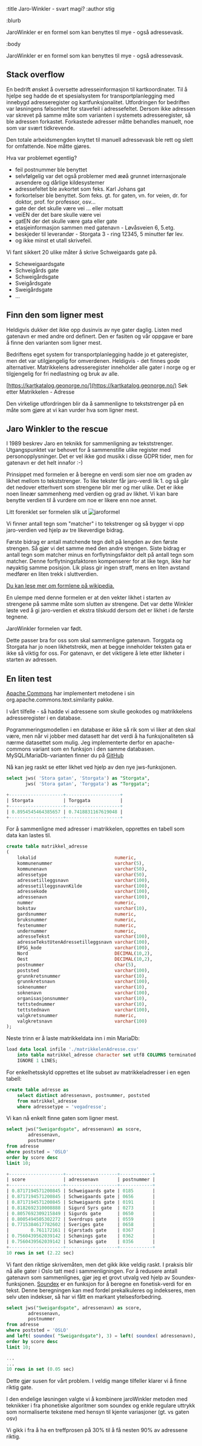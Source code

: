 :title Jaro-Winkler - svart magi?
:author stig

:blurb

JaroWinkler er en formel som kan benyttes til mye - også adressevask.

:body

JaroWinkler er en formel som kan benyttes til mye - også adressevask.


## Stack overflow

En bedrift ønsket å oversette adresseinformasjon til kartkoordinater. Til å hjelpe seg hadde de et spesialsystem for transportplanlegging med innebygd adresseregister og kartfunksjonalitet. 
Utfordringen for bedriften var løsningens følsomhet for stavefeil i adressefeltet. Dersom ikke adressen var skrevet på samme måte som varianten i systemets adresseregister, så ble adressen forkastet. 
Forkastede adresser måtte behandles manuelt, noe som var svært tidkrevende. 

Den totale arbeidsmengden knyttet til manuell adressevask ble rett og slett for omfattende. Noe måtte gjøres.

Hva var problemet egentlig?

- feil postnummer ble benyttet
- selvfølgelig var det også problemer med æøå grunnet internasjonale avsendere og dårlige kildesystemer 
- adressefeltet ble avkortet som feks. Karl Johans gat
- forkortelser ble benyttet. Som feks. gt. for gaten, vn. for veien, dr. for doktor, prof. for professor, osv...
- gate der det skulle være vei ... eller motsatt
- veiEN der det bare skulle være vei
- gatEN der det skulle være gata eller gate
- etasjeinformasjon sammen med gatenavn - Løvåsveien 6, 5.etg. 
- beskjeder til leverandør - Storgata 3 - ring 12345, 5 minutter før lev.
- og ikke minst et utall skrivefeil. 

Vi fant sikkert 20 ulike måter å skrive Schweigaards gate på. 

- Scheweigaardsgate
- Schveigårds gate
- Schweigårdsgate
- Sveigårdsgate
- Sweigårdsgate
- ...


## Finn den som ligner mest

Heldigvis dukker det ikke opp dusinvis av nye gater daglig. Listen med gatenavn er med andre ord definert. Den er fasiten og vår oppgave er bare å finne den varianten som ligner mest. 

Bedriftens eget system for transportplanlegging hadde jo et gateregister, men det var utilgjengelig for omverdenen. 
Heldigvis - det finnes gode alternativer. Matrikkelens adresseregister inneholder alle gater i norge og er tilgjengelig for fri nedlastning og bruk av alle. 

[https://kartkatalog.geonorge.no/](https://kartkatalog.geonorge.no/) Søk etter Matrikkelen - Adresse

Den virkelige utfordringen blir da å sammenligne to tekststrenger på en måte som gjøre at vi kan vurder hva som ligner mest.

## Jaro Winkler to the rescue

I 1989 beskrev Jaro en teknikk for sammenligning av tekststrenger. Utgangspunktet var behovet for å sammenstille ulike register med personopplysninger. Det er vel ikke god musikk i disse GDPR tider, men for gatenavn er det helt innafor :-)

Prinsippet med formelen er å beregne en verdi som sier noe om graden av likhet mellom to tekststrenger.
To like tekster får jaro-verdi lik 1. og så går det nedover etterhvert som strengene blir mer og mer ulike. 
Det er ikke noen lineær sammenheng med verdien og grad av likhet. 
Vi kan bare benytte verdien til å vurdere om noe er likere enn noe annet. 


Litt forenklet ser formelen slik ut
![jaroformel](/images/blogg/j_formel.png)

Vi finner antall tegn som "matcher" i to tekstrenger og så bygger vi opp jaro-verdien ved hjelp av tre likeverdige bidrag. 

Første bidrag er antall matchende tegn delt på lengden av den første strengen. 
Så gjør vi det samme med den andre strengen. 
Siste bidrag er antall tegn som matcher minus en forflytningsfaktor delt på antall tegn som matcher. 
Denne forflytningsfaktoren kompenserer for at like tegn, ikke har nøyaktig samme posisjon. Lik plass gir ingen straff, mens en liten avstand medfører en liten trekk i sluttverdien.


[Du kan lese mer om formlene på wikipedia.](https://en.wikipedia.org/wiki/Jaro%E2%80%93Winkler_distance)

En ulempe med denne formelen er at den vekter likhet i starten av strengene på samme måte som slutten av strengene. 
Det var dette Winkler løste ved å gi jaro-verdien et ekstra tilskudd dersom det er likhet i de første tegnene. 

JaroWinkler formelen var født. 

Dette passer bra for oss som skal sammenligne gatenavn. 
Torggata og Storgata har jo noen likhetstrekk, men at begge inneholder teksten gata er ikke så viktig for oss.
For gatenavn, er det viktigere å lete etter likheter i starten av adressen.   

## En liten test

[Apache Commons](https://commons.apache.org/proper/commons-text/apidocs/org/apache/commons/text/similarity/JaroWinklerSimilarity.html) har implementert metodene i sin org.apache.commons.text.similarity pakke.

I vårt tilfelle - så hadde vi adressene som skulle geokodes og matrikkelens adresseregister i en database. 

Pogrammeringsmodellen i en database er ikke så rik som vi liker at den skal være, men når vi jobber med datasett har det verdi å ha funksjonaliteten så nærme datasettet som mulig. 
Jeg implementerte derfor en apache-commons variant som en funksjon i den samme databasen. MySQL/MariaDb-varianten finner du på [GitHub](https://github.com/stigmelling/JaroWinkler)

Nå kan jeg raskt se etter likhet ved hjelp av den nye jws-funksjonen.

```sql
select jws( 'Stora gatan', 'Storgata') as "Storgata",
       jws( 'Stora gatan', 'Torggata') as "Torggata";

+--------------------+--------------------+
| Storgata           | Torggata           |
+--------------------+--------------------+
| 0.8954545464385657 | 0.7418831167619048 |
+--------------------+--------------------+

```

For å sammenligne med adresser i matrikkelen, opprettes en tabell som data kan lastes til.


```sql
create table matrikkel_adresse
(
    lokalid                             numeric,
    kommunenummer                       varchar(5),
    kommunenavn                         varchar(50),
    adressetype                         varchar(50),
    adressetilleggsnavn                 varchar(100),
    adressetilleggsnavnKilde            varchar(100),
    adressekode                         varchar(100),
    adressenavn                         varchar(100),
    nummer                              numeric,
    bokstav                             varchar(10),
    gardsnummer                         numeric,
    bruksnummer                         numeric,
    festenummer                         numeric,
    undernummer                         numeric,
    adresseTekst                        varchar(100),
    adresseTekstUtenAdressetilleggsnavn varchar(100),
    EPSG_kode                           varchar(100),
    Nord                                DECIMAL(10,2),
    Oest                                DECIMAL(10,2),
    postnummer                          char(5),
    poststed                            varchar(100),
    grunnkretsnummer                    varchar(10),
    grunnkretsnavn                      varchar(100),
    soknenummer                         varchar(10),
    soknenavn                           varchar(100),
    organisasjonsnummer                 varchar(10),
    tettstednummer                      varchar(10),
    tettstednavn                        varchar(100),
    valgkretsnummer                     numeric,
    valgkretsnavn                       varchar(100)
);

```

Neste trinn er å laste matrikkeldata inn i min MariaDb:

```sql
load data local infile './matrikkelenAdresse.csv'
    into table matrikkel_adresse character set utf8 COLUMNS terminated by ";" 
    IGNORE 1 LINES;

```

For enkelhetsskyld opprettes et lite subset av matrikkeladresser i en egen tabell:

```sql
create table adresse as 
    select distinct adressenavn, postnummer, poststed 
    from matrikkel_adresse 
    where adressetype = 'vegadresse';

```

Vi kan nå enkelt finne gaten som ligner mest.

```sql
select jws("Sweigardsgate", adressenavn) as score, 
        adressenavn, 
        postnummer 
from adresse 
where poststed = 'OSLO' 
order by score desc 
limit 10;

+--------------------+-------------------+------------+
| score              | adressenavn       | postnummer |
+--------------------+-------------------+------------+
| 0.8717194571200845 | Schweigaards gate | 0185       |
| 0.8717194571200845 | Schweigaards gate | 0656       |
| 0.8717194571200845 | Schweigaards gate | 0191       |
| 0.8182692310008888 | Sigurd Syrs gate  | 0273       |
| 0.8057692309215849 | Sigurds gate      | 0650       |
| 0.8005494505302272 | Sverdrups gate    | 0559       |
| 0.7715384617782602 | Sveriges gate     | 0658       |
|        0.761172161 | Gjørstads gate    | 0367       |
| 0.7560439562039142 | Schønings gate    | 0362       |
| 0.7560439562039142 | Schønings gate    | 0356       |
+--------------------+-------------------+------------+
10 rows in set (2.22 sec)


```
Vi fant den riktige skrivemåten, men det gikk ikke veldig raskt. 
I praksis blir nå alle gater i Oslo tatt med i sammenligningen. 
For å redusere antall gatenavn som sammenlignes, gjør jeg et grovt utvalg ved hjelp av Soundex-funksjonen. 
[Soundex](https://en.wikipedia.org/wiki/Soundex) er en funksjon for å beregne en fonetisk-verdi for en tekst. 
Denne beregningen kan med fordel prekalkuleres og indekseres, men selv uten indekser, så har vi fått en markant ytelsesforbedring.

```sql
select jws("Sweigardsgate", adressenavn) as score, 
        adressenavn, 
        postnummer 
from adresse 
where poststed = 'OSLO' 
and left( soundex( "Sweigardsgate"), 3) = left( soundex( adressenavn), 3)
order by score desc 
limit 10;

...
...
10 rows in set (0.05 sec)

```

Dette gjør susen for vårt problem. 
I veldig mange tilfeller klarer vi å finne riktig gate. 

I den endelige løsningen valgte vi å kombinere jaroWinkler metoden med teknikker i fra phonetiske algoritmer som soundex og enkle regulare uttrykk som normaliserte tekstene med hensyn til kjente variasjoner (gt. vs gaten osv)

Vi gikk i fra å ha en treffprosen på 30% til å få nesten 90% av adressene riktig. 
